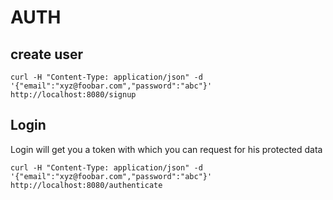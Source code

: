 AUTH
====

create user
-----------
````
curl -H "Content-Type: application/json" -d '{"email":"xyz@foobar.com","password":"abc"}' http://localhost:8080/signup
````
Login
-----
Login will get you a token with which you can request for his protected data
````
curl -H "Content-Type: application/json" -d '{"email":"xyz@foobar.com","password":"abc"}' http://localhost:8080/authenticate
````



